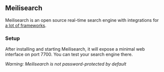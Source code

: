 ## Meilisearch
Meilisearch is an open source real-time search engine with integrations for [a lot of frameworks](https://github.com/meilisearch/integration-guides).

### Setup
After installing and starting Meilisearch, it will expose a minimal web interface on port 7700. You can test your search engine there.

*Warning: Meilisearch is not password-protected by default*